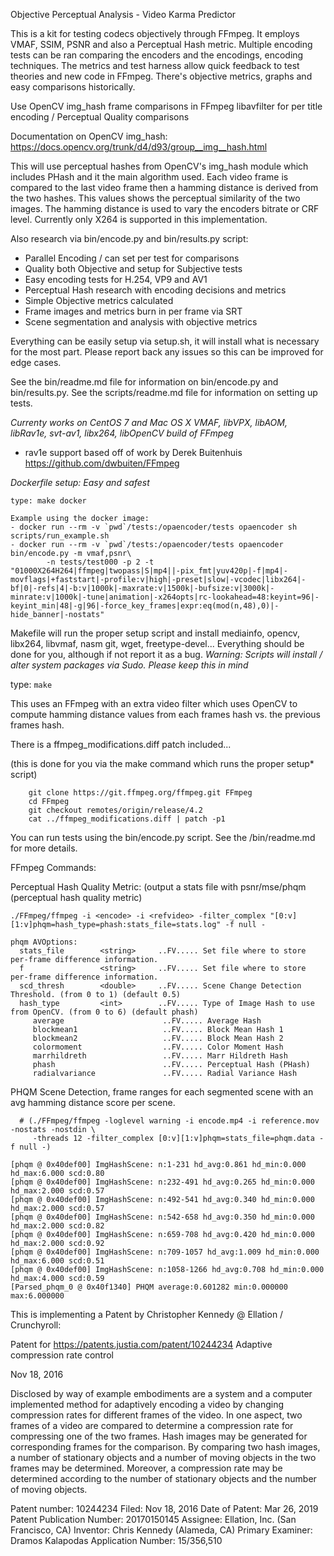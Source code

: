 Objective Perceptual Analysis - Video Karma Predictor

This is a kit for testing codecs objectively through FFmpeg.
It employs VMAF, SSIM, PSNR and also a Perceptual Hash metric.
Multiple encoding tests can be ran comparing the encoders and
the encodings, encoding techniques. The metrics and test harness
allow quick feedback to test theories and new code in FFmpeg.
There's objective metrics, graphs and easy comparisons historically.

Use OpenCV img_hash frame comparisons in FFmpeg libavfilter for per title encoding / Perceptual Quality comparisons

Documentation on OpenCV img_hash: https://docs.opencv.org/trunk/d4/d93/group__img__hash.html

This will use perceptual hashes from OpenCV's img_hash module which includes PHash
and it the main algorithm used. Each video frame is compared to the last video frame
then a hamming distance is derived from the two hashes. This values shows the perceptual
similarity of the two images. The hamming distance is used to vary the encoders bitrate
or CRF level. Currently only X264 is supported in this implementation. 

Also research via bin/encode.py and bin/results.py script:

- Parallel Encoding / can set per test for comparisons
- Quality both Objective and setup for Subjective tests
- Easy encoding tests for H.254, VP9 and AV1
- Perceptual Hash research with encoding decisions and metrics
- Simple Objective metrics calculated
- Frame images and metrics burn in per frame via SRT
- Scene segmentation and analysis with objective metrics

Everything can be easily setup via setup.sh, it will install what is necessary
for the most part. Please report back any issues so this can be improved for edge cases.

See the bin/readme.md file for information on bin/encode.py and bin/results.py.
See the scripts/readme.md file for information on setting up tests.

*Currenty works on CentOS 7 and Mac OS X*
*VMAF, libVPX, libAOM, libRav1e, svt-av1, libx264, libOpenCV build of FFmpeg*
- rav1e support based off of work by Derek Buitenhuis
  https://github.com/dwbuiten/FFmpeg

*Dockerfile setup: Easy and safest*

```
type: make docker

Example using the docker image:
- docker run --rm -v `pwd`/tests:/opaencoder/tests opaencoder sh scripts/run_example.sh
- docker run --rm -v `pwd`/tests:/opaencoder/tests opaencoder bin/encode.py -m vmaf,psnr\
        -n tests/test000 -p 2 -t "01000X264H264|ffmpeg|twopass|S|mp4||-pix_fmt|yuv420p|-f|mp4|-movflags|+faststart|-profile:v|high|-preset|slow|-vcodec|libx264|-bf|0|-refs|4|-b:v|1000k|-maxrate:v|1500k|-bufsize:v|3000k|-minrate:v|1000k|-tune|animation|-x264opts|rc-lookahead=48:keyint=96|-keyint_min|48|-g|96|-force_key_frames|expr:eq(mod(n,48),0)|-hide_banner|-nostats"

```

Makefile will run the proper setup script and install mediainfo, opencv, libx264, libvmaf, nasm
git, wget, freetype-devel... Everything should be done for you, although if not report it as a bug.
*Warning: Scripts will install / alter system packages via Sudo. Please keep this in mind*

type: ```make```

This uses an FFmpeg with an extra video filter which uses OpenCV to
compute hamming distance values from each frames hash vs. the previous
frames hash. 

There is a ffmpeg_modifications.diff patch included...

(this is done for you via the make command which runs the proper setup* script)

```
    git clone https://git.ffmpeg.org/ffmpeg.git FFmpeg
    cd FFmpeg
    git checkout remotes/origin/release/4.2
    cat ../ffmpeg_modifications.diff | patch -p1
```

You can run tests using the bin/encode.py script. See the /bin/readme.md for more
details.

FFmpeg Commands:

Perceptual Hash Quality Metric: (output a stats file with psnr/mse/phqm (perceptual hash quality metric)

```./FFmpeg/ffmpeg -i <encode> -i <refvideo> -filter_complex "[0:v][1:v]phqm=hash_type=phash:stats_file=stats.log" -f null -```
```
phqm AVOptions:
  stats_file        <string>     ..FV..... Set file where to store per-frame difference information.
  f                 <string>     ..FV..... Set file where to store per-frame difference information.
  scd_thresh        <double>     ..FV..... Scene Change Detection Threshold. (from 0 to 1) (default 0.5)
  hash_type         <int>        ..FV..... Type of Image Hash to use from OpenCV. (from 0 to 6) (default phash)
     average                      ..FV..... Average Hash
     blockmean1                   ..FV..... Block Mean Hash 1
     blockmean2                   ..FV..... Block Mean Hash 2
     colormoment                  ..FV..... Color Moment Hash
     marrhildreth                 ..FV..... Marr Hildreth Hash
     phash                        ..FV..... Perceptual Hash (PHash)
     radialvariance               ..FV..... Radial Variance Hash
```

PHQM Scene Detection, frame ranges for each segmented scene with an avg hamming distance score per scene.

```
  # (./FFmpeg/ffmpeg -loglevel warning -i encode.mp4 -i reference.mov -nostats -nostdin \
     -threads 12 -filter_complex [0:v][1:v]phqm=stats_file=phqm.data -f null -)

[phqm @ 0x40def00] ImgHashScene: n:1-231 hd_avg:0.861 hd_min:0.000 hd_max:6.000 scd:0.80
[phqm @ 0x40def00] ImgHashScene: n:232-491 hd_avg:0.265 hd_min:0.000 hd_max:2.000 scd:0.57
[phqm @ 0x40def00] ImgHashScene: n:492-541 hd_avg:0.340 hd_min:0.000 hd_max:2.000 scd:0.57
[phqm @ 0x40def00] ImgHashScene: n:542-658 hd_avg:0.350 hd_min:0.000 hd_max:2.000 scd:0.82
[phqm @ 0x40def00] ImgHashScene: n:659-708 hd_avg:0.420 hd_min:0.000 hd_max:2.000 scd:0.92
[phqm @ 0x40def00] ImgHashScene: n:709-1057 hd_avg:1.009 hd_min:0.000 hd_max:6.000 scd:0.51
[phqm @ 0x40def00] ImgHashScene: n:1058-1266 hd_avg:0.708 hd_min:0.000 hd_max:4.000 scd:0.59
[Parsed_phqm_0 @ 0x40f1340] PHQM average:0.601282 min:0.000000 max:6.000000
```

This is implementing a Patent by Christopher Kennedy @ Ellation / Crunchyroll:

Patent for https://patents.justia.com/patent/10244234
Adaptive compression rate control

Nov 18, 2016

Disclosed by way of example embodiments are a system and a computer implemented
method for adaptively encoding a video by changing compression rates for
different frames of the video. In one aspect, two frames of a video are
compared to determine a compression rate for compressing one of the two frames.
Hash images may be generated for corresponding frames for the comparison.
By comparing two hash images, a number of stationary objects and a number of
moving objects in the two frames may be determined. Moreover, a compression rate
may be determined according to the number of stationary objects and
the number of moving objects.

Patent number: 10244234 Filed: Nov 18, 2016 Date of Patent: Mar 26, 2019 Patent Publication Number: 20170150145
Assignee: Ellation, Inc. (San Francisco, CA) Inventor: Chris Kennedy (Alameda, CA) Primary Examiner: Dramos Kalapodas
Application Number: 15/356,510
